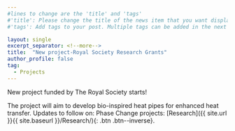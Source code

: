 ```yaml
---
#lines to change are the 'title' and 'tags'
#'title': Please change the title of the news item that you want displayed on the page 'News'
#'tags': Add tags to your post. Multiple tags can be added in the next line. The current list shows the ones already on the website. If your desired tag matches these then please retain, otherwise you can add more. Please make sure of the letter case; we would not want repeats like 'jobs' and 'jobs'

layout: single
excerpt_separator: <!--more-->
title:  "New project-Royal Society Research Grants"
author_profile: false		
tag: 							
  - Projects
---
```


New project funded by The Royal Society starts!

<!--more-->

The project will aim to develop bio-inspired heat pipes for enhanced heat transfer. Updates to follow on: Phase Change projects: [Research]({{ site.url }}{{ site.baseurl }}/Research/){: .btn .btn--inverse}.
